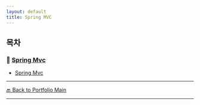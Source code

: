 ```yaml
---
layout: default
title: Spring MVC
---
```


## 목차

### 🔗 [Spring Mvc](/study/java-spring/)

- [Spring Mvc](/study/java-spring/spring-mvc)

---
[🔙 Back to Portfolio Main](../index.md)

---


